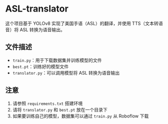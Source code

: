 # ASL-translator

这个项目基于 YOLOv8 实现了美国手语（ASL）的翻译，并使用 TTS（文本转语音）将 ASL 转换为语音输出。

## 文件描述

- `train.py`：用于下载数据集并训练模型的文件
- `best.pt`：训练好的模型文件
- `translator.py`：可以调用模型将 ASL 转换为语音输出

## 注意

1. 请参照 `requirements.txt` 搭建环境
2. 请将 `translator.py` 和 `best.pt` 放在一个目录下
3. 如果要训练自己的模型，数据集可以通过 `train.py` 从 Roboflow 下载
